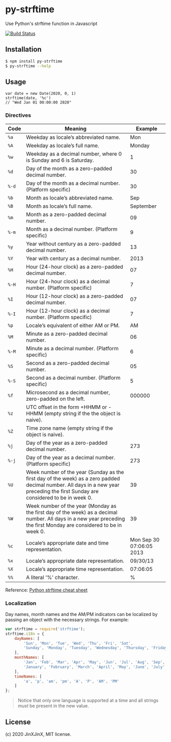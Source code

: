 # py-strftime

Use Python's strftime function in Javascript

[![Build Status](https://travis-ci.org/JinXJinX/py-strftime.svg?branch=master)](https://travis-ci.org/JinXJinX/py-strftime)

## Installation

```bash
$ npm install py-strftime
$ py-strftime --help
```

## Usage
```
var date = new Date(2020, 0, 1)
strftime(date, '%c')
// "Wed Jan 01 00:00:00 2020"
```

### Directives

Code | Meaning | Example
---- | ----------- | ---
`%a` | Weekday as locale’s abbreviated name. | Mon
`%A	` | Weekday as locale’s full name. | Monday
`%w` | Weekday as a decimal number, where 0 is Sunday and 6 is Saturday. | 1
`%d` | Day of the month as a zero-padded decimal number. | 30
`%-d` | Day of the month as a decimal number. (Platform specific) | 30
`%b` | Month as locale’s abbreviated name. | Sep
`%B` | Month as locale’s full name. | September
`%m` | Month as a zero-padded decimal number.	| 09
`%-m` | Month as a decimal number. (Platform specific) | 9
`%y` | Year without century as a zero-padded decimal number. | 13
`%Y` | Year with century as a decimal number. | 2013
`%H` | Hour (24-hour clock) as a zero-padded decimal number.	| 07
`%-H` | Hour (24-hour clock) as a decimal number. (Platform specific)	| 7
`%I` | Hour (12-hour clock) as a zero-padded decimal number.	| 07
`%-I` | Hour (12-hour clock) as a decimal number. (Platform specific)	| 7
`%p` | Locale’s equivalent of either AM or PM.	| AM
`%M` | Minute as a zero-padded decimal number.	| 06
`%-M` | Minute as a decimal number. (Platform specific)	| 6
`%S` | Second as a zero-padded decimal number.	| 05
`%-S` | Second as a decimal number. (Platform specific)	| 5
`%f` | Microsecond as a decimal number, zero-padded on the left.	| 000000
`%z` |  UTC offset in the form +HHMM or -HHMM (empty string if the the object is naive).
`%Z` | Time zone name (empty string if the object is naive).
`%j` | Day of the year as a zero-padded decimal number.	| 273
`%-j` | Day of the year as a decimal number. (Platform specific)	| 273
`%U` | Week number of the year (Sunday as the first day of the week) as a zero padded decimal number. All days in a new year preceding the first Sunday are considered to be in week 0. | 39
`%W` | Week number of the year (Monday as the first day of the week) as a decimal number. All days in a new year preceding the first Monday are considered to be in week 0. | 39
`%c` | Locale’s appropriate date and time representation.	| Mon Sep 30 07:06:05 2013
`%x` | Locale’s appropriate date representation.	| 09/30/13
`%X` | Locale’s appropriate time representation.	| 07:06:05
`%%` | A literal '%' character.	| %

Reference: [Python strftime cheat sheet](https://strftime.org)


### Localization
Day names, month names and the AM/PM indicators can be localized by
passing an object with the necessary strings. For example:
```js
var strftime = require('strftime');
strftime.i18n = {
    dayNames: [
        'Sun', 'Mon', 'Tue', 'Wed', 'Thu', 'Fri', 'Sat',
        'Sunday', 'Monday', 'Tuesday', 'Wednesday', 'Thursday', 'Friday', 'Saturday'
    ],
    monthNames: [
        'Jan', 'Feb', 'Mar', 'Apr', 'May', 'Jun', 'Jul', 'Aug', 'Sep', 'Oct', 'Nov', 'Dec',
        'January', 'February', 'March', 'April', 'May', 'June', 'July', 'August', 'September', 'October', 'November', 'December'
    ],
    timeNames: [
        'a', 'p', 'am', 'pm', 'A', 'P', 'AM', 'PM'
    ]
};
```
> Notice that only one language is supported at a time and all strings
> *must* be present in the new value.

## License

(c) 2020 JinXJinX, MIT license.
